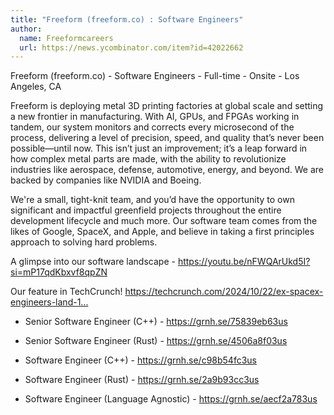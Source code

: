 ```yaml
---
title: "Freeform (freeform.co) : Software Engineers"
author:
  name: Freeformcareers
  url: https://news.ycombinator.com/item?id=42022662
---
```

Freeform (freeform.co) - Software Engineers - Full-time - Onsite - Los Angeles, CA

Freeform is deploying metal 3D printing factories at global scale and setting a new frontier in manufacturing. With AI, GPUs, and FPGAs working in tandem, our system monitors and corrects every microsecond of the process, delivering a level of precision, speed, and quality that’s never been possible—until now. This isn’t just an improvement; it’s a leap forward in how complex metal parts are made, with the ability to revolutionize industries like aerospace, defense, automotive, energy, and beyond. We are backed by companies like NVIDIA and Boeing.

We&#x27;re a small, tight-knit team, and you’d have the opportunity to own significant and impactful greenfield projects throughout the entire development lifecycle and much more. Our software team comes from the likes of Google, SpaceX, and Apple, and believe in taking a first principles approach to solving hard problems.

A glimpse into our software landscape - <a href="https:&#x2F;&#x2F;youtu.be&#x2F;nFWQArUkd5I?si=mP17qdKbxvf8qpZN" rel="nofollow">https:&#x2F;&#x2F;youtu.be&#x2F;nFWQArUkd5I?si=mP17qdKbxvf8qpZN</a>

Our feature in TechCrunch! <a href="https:&#x2F;&#x2F;techcrunch.com&#x2F;2024&#x2F;10&#x2F;22&#x2F;ex-spacex-engineers-land-14m-to-scale-new-method-for-3d-printing-metal&#x2F;" rel="nofollow">https:&#x2F;&#x2F;techcrunch.com&#x2F;2024&#x2F;10&#x2F;22&#x2F;ex-spacex-engineers-land-1...</a>

+ Senior Software Engineer (C++) - <a href="https:&#x2F;&#x2F;grnh.se&#x2F;75839eb63us" rel="nofollow">https:&#x2F;&#x2F;grnh.se&#x2F;75839eb63us</a>

+ Senior Software Engineer (Rust) - <a href="https:&#x2F;&#x2F;grnh.se&#x2F;4506a8f03us" rel="nofollow">https:&#x2F;&#x2F;grnh.se&#x2F;4506a8f03us</a>

+ Software Engineer (C++) - <a href="https:&#x2F;&#x2F;grnh.se&#x2F;c98b54fc3us" rel="nofollow">https:&#x2F;&#x2F;grnh.se&#x2F;c98b54fc3us</a>

+ Software Engineer (Rust) - <a href="https:&#x2F;&#x2F;grnh.se&#x2F;2a9b93cc3us" rel="nofollow">https:&#x2F;&#x2F;grnh.se&#x2F;2a9b93cc3us</a>

+ Software Engineer (Language Agnostic) - <a href="https:&#x2F;&#x2F;grnh.se&#x2F;aecf2a783us" rel="nofollow">https:&#x2F;&#x2F;grnh.se&#x2F;aecf2a783us</a>
<JobApplication />
